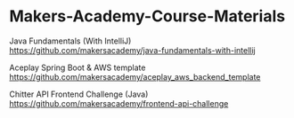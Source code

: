 # Makers-Academy-Course-Materials

Java Fundamentals (With IntelliJ) <br/>
https://github.com/makersacademy/java-fundamentals-with-intellij

Aceplay Spring Boot & AWS template <br/>
https://github.com/makersacademy/aceplay_aws_backend_template 

Chitter API Frontend Challenge (Java) <br/>
https://github.com/makersacademy/frontend-api-challenge
